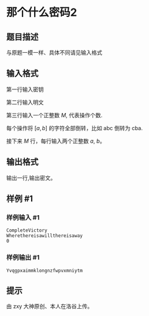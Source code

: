 # 那个什么密码2

## 题目描述

与原题一模一样、具体不同请见输入格式


## 输入格式

第一行输入密钥


第二行输入明文


第三行输入一个正整数 $M$, 代表操作个数.


每个操作将 $[a,b]$ 的字符全部倒转，比如 abc 倒转为 cba.


接下来 $M$ 行，每行输入两个正整数 $a$, $b$。


## 输出格式

输出一行,输出密文。


## 样例 #1

### 样例输入 #1
```
CompleteVictory
Wherethereisawillthereisaway
0
```

### 样例输出 #1

```
Yvqgpxaimmklongnzfwpvxmniytm
```

## 提示

由 zxy 大神原创、本人在洛谷上传。

